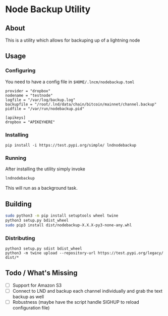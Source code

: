 # Node Backup Utility

## About

This is a utility which allows for backuping up of a lightning node

## Usage

### Configuring

You need to have a config file in ```$HOME/.lncm/nodebackup.toml```

```
provider = "dropbox"
nodename = "testnode"
logfile = "/var/log/backup.log"
backupfile = "/root/.lnd/data/chain/bitcoin/mainnet/channel.backup"
pidfile = "/var/run/nodebackup.pid"

[apikeys]
dropbox = "APIKEYHERE"

```

### Installing

```
pip install -i https://test.pypi.org/simple/ lndnodebackup
```

### Running

After installing the utility simply invoke

```bash
lndnodebackup
```

This will run as a background task.

## Building

```bash
sudo python3 -m pip install setuptools wheel twine
python3 setup.py bdist_wheel
sudo pip3 install dist/nodebackup-X.X.X-py3-none-any.whl
```

### Distributing

```
python3 setup.py sdist bdist_wheel
python3 -m twine upload --repository-url https://test.pypi.org/legacy/ dist/*
```

## Todo / What's Missing

- [ ] Support for Amazon S3
- [ ] Connect to LND and backup each channel individually and grab the text backup as well
- [ ] Robustness (maybe have the script handle SIGHUP to reload configuration file)